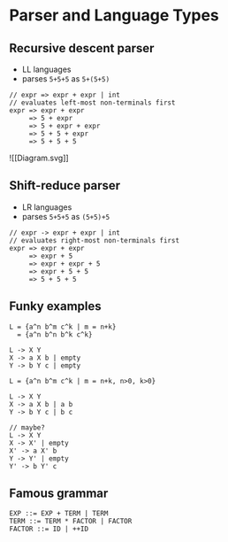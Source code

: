 # Parser and Language Types

## Recursive descent parser
- LL languages
- parses `5+5+5` as `5+(5+5)`

```
// expr => expr + expr | int
// evaluates left-most non-terminals first
expr => expr + expr
     => 5 + expr
     => 5 + expr + expr
     => 5 + 5 + expr
     => 5 + 5 + 5
```

![[Diagram.svg]]

## Shift-reduce parser
- LR languages
- parses `5+5+5` as `(5+5)+5`

```
// expr -> expr + expr | int
// evaluates right-most non-terminals first
expr => expr + expr
     => expr + 5
     => expr + expr + 5
     => expr + 5 + 5
     => 5 + 5 + 5
```

## Funky examples

```
L = {a^n b^m c^k | m = n+k}
  = {a^n b^n b^k c^k}

L -> X Y
X -> a X b | empty
Y -> b Y c | empty
```

```
L = {a^n b^m c^k | m = n+k, n>0, k>0}

L -> X Y
X -> a X b | a b
Y -> b Y c | b c

// maybe?
L -> X Y
X -> X' | empty
X' -> a X' b
Y -> Y' | empty
Y' -> b Y' c
```

## Famous grammar
```
EXP ::= EXP + TERM | TERM
TERM ::= TERM * FACTOR | FACTOR
FACTOR ::= ID | ++ID
```